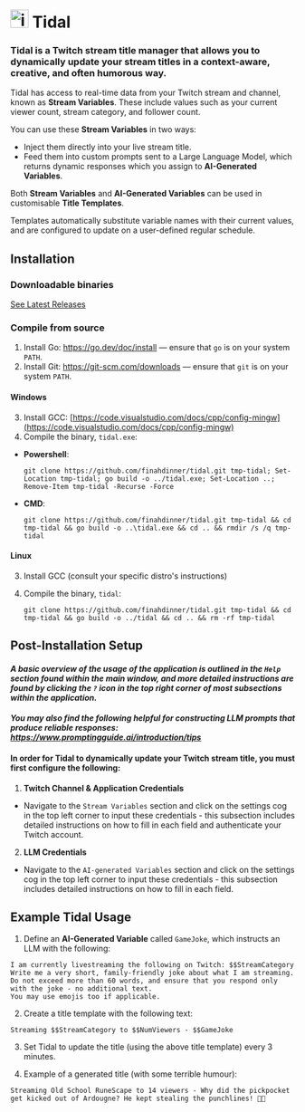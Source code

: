 # <img width="32" height="32" alt="icon" src="https://github.com/user-attachments/assets/3330f2cc-729b-40a7-a585-0d32f93a7053" /> Tidal

### **Tidal** is a Twitch stream title manager that allows you to dynamically update your stream titles in a context-aware, creative, and often humorous way.

Tidal has access to real-time data from your Twitch stream and channel, known as **Stream Variables**. These include values such as your current viewer count, stream category, and follower count.

You can use these **Stream Variables** in two ways:

-   Inject them directly into your live stream title.
-   Feed them into custom prompts sent to a Large Language Model, which returns dynamic responses which you assign to **AI-Generated Variables**.

Both **Stream Variables** and **AI-Generated Variables** can be used in customisable **Title Templates**.

Templates automatically substitute variable names with their current values, and are configured to update on a user-defined regular schedule.

## Installation

### Downloadable binaries

[See Latest Releases](https://github.com/finahdinner/tidal/releases/latest)

### Compile from source

1. Install Go: https://go.dev/doc/install — ensure that `go` is on your system `PATH`.
2. Install Git: https://git-scm.com/downloads — ensure that `git` is on your system `PATH`.

#### Windows

3. Install GCC: [https://code.visualstudio.com/docs/cpp/config-mingw](https://code.visualstudio.com/docs/cpp/config-mingw)
4. Compile the binary, `tidal.exe`:
- **Powershell**:

    ```
    git clone https://github.com/finahdinner/tidal.git tmp-tidal; Set-Location tmp-tidal; go build -o ../tidal.exe; Set-Location ..; Remove-Item tmp-tidal -Recurse -Force
    ```
- **CMD**:

    ```
    git clone https://github.com/finahdinner/tidal.git tmp-tidal && cd tmp-tidal && go build -o ..\tidal.exe && cd .. && rmdir /s /q tmp-tidal
    ```

#### Linux

3. Install GCC (consult your specific distro's instructions)
4. Compile the binary, `tidal`:

    ```
    git clone https://github.com/finahdinner/tidal.git tmp-tidal && cd tmp-tidal && go build -o ../tidal && cd .. && rm -rf tmp-tidal
    ```

## Post-Installation Setup

#### _A basic overview of the usage of the application is outlined in the `Help` section found within the main window, and more detailed instructions are found by clicking the `?` icon in the top right corner of most subsections within the application._

#### _You may also find the following helpful for constructing LLM prompts that produce reliable responses: https://www.promptingguide.ai/introduction/tips_

#### In order for Tidal to dynamically update your Twitch stream title, you must first configure the following:

1. **Twitch Channel & Application Credentials**

-   Navigate to the `Stream Variables` section and click on the settings cog in the top left corner to input these credentials - this subsection includes detailed instructions on how to fill in each field and authenticate your Twitch account.

2. **LLM Credentials**

-   Navigate to the `AI-generated Variables` section and click on the settings cog in the top left corner to input these credentials - this subsection includes detailed instructions on how to fill in each field.

## Example Tidal Usage

1. Define an **AI-Generated Variable** called `GameJoke`, which instructs an LLM with the following:

```
I am currently livestreaming the following on Twitch: $$StreamCategory
Write me a very short, family-friendly joke about what I am streaming.
Do not exceed more than 60 words, and ensure that you respond only with the joke - no additional text.
You may use emojis too if applicable.
```

2. Create a title template with the following text:

```
Streaming $$StreamCategory to $$NumViewers - $$GameJoke
```

3. Set Tidal to update the title (using the above title template) every 3 minutes.

4. Example of a generated title (with some terrible humour):

```
Streaming Old School RuneScape to 14 viewers - Why did the pickpocket get kicked out of Ardougne? He kept stealing the punchlines! 🥷😂
```
